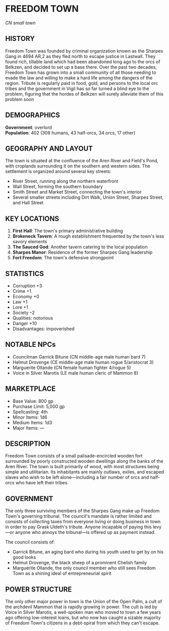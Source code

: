 # FREEDOM TOWN
*CN small town*

## HISTORY
Freedom Town was founded by criminal organization known as the Sharpes Gang in 4694 AR,2 as they fled north to escape justice in Lastwall. They found rich, tillable land which had been abandoned long ago to the orcs of Belkzen, and decided to set up a base there. Over the past two decades, Freedom Town has grown into a small community of all those needing to evade the law and willing to make a hard life among the dangers of the region. Tribute is regularly paid in food, gold, and persons to the local orc tribes and the government in Vigil has so far turned a blind eye to the problem, figuring that the hordes of Belkzen will surely alleviate them of this problem soon

## DEMOGRAPHICS
**Government**: overlord  
**Population**: 402 (308 humans, 43 half-orcs, 34 orcs, 17 other)

## GEOGRAPHY AND LAYOUT
The town is situated at the confluence of the Aren River and Field's Pond, with croplands surrounding it on the southern and western sides. The settlement is organized around several key streets:
- River Street, running along the northern waterfront
- Wall Street, forming the southern boundary
- Smith Street and Market Street, connecting the town's interior
- Several smaller streets including Dirt Walk, Union Street, Sharpes Street, and Hall Street

## KEY LOCATIONS
1. **First Hall**: The town's primary administrative building
2. **Brokeneck Tavern**: A rough establishment frequented by the town's less savory elements
3. **The Sauced God**: Another tavern catering to the local population
4. **Sharpes Manor**: Residence of the former Sharpes Gang leadership
5. **Fort Freedom**: The town's defensive strongpoint

## STATISTICS
* Corruption +3
* Crime +1
* Economy +0
* Law +1
* Lore +1
* Society –2
* Qualities: notorious
* Danger +10
* Disadvantages: impoverished

## NOTABLE NPCs
* Councilman Garrick Bitune (CN middle-age male human bard 7)
* Helmut Drovenge (CE middle-age male human rogue 5/aristocrat 3)
* Marguerite Ollande (CN female human fighter 4/rogue 5)
* Voice in Silver Marotis (LE male human cleric of Mammon 8)

## MARKETPLACE
* Base Value: 800 gp
* Purchase Limit: 5,000 gp
* Spellcasting: 4th
* Minor Items: 1d6
* Medium Items: 1d3
* Major Items: —

## DESCRIPTION
Freedom Town consists of a small palisade-encircled wooden fort surrounded by poorly constructed wooden dwellings along the banks of the Aren River. The town is built primarily of wood, with most structures being simple and utilitarian. Its inhabitants are mainly outlaws, exiles, and escaped slaves who wish to be left alone—including a fair number of orcs and half-orcs who have left their tribes.

## GOVERNMENT
The only three surviving members of the Sharpes Gang make up Freedom Town's governing tribunal. The council's mandate is rather limited and consists of collecting taxes from everyone living or doing business in town in order to pay Grask Uldeth's tribute. Anyone incapable of paying this levy—or anyone who annoys the tribunal—is offered up as payment instead.

The council consists of:
* Garrick Bitune, an aging bard who during his youth used to get by on his good looks
* Helmut Drovenge, the black sheep of a prominent Chelish family
* Marguerite Ollande, the only council member who still sees Freedom Town as a shining ideal of entrepreneurial spirit

## POWER STRUCTURE
The only other major power in town is the Union of the Open Palm, a cult of the archdevil Mammon that is rapidly growing in power. The cult is led by Voice in Silver Marotis, a well-spoken man who moved to town a few years ago offering low-interest loans, but who now has caught a sizable majority of Freedom Town's citizens in a debt-spiral from which they can't escape.